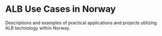# ALB Use Cases in Norway
Descriptions and examples of practical applications and projects utilizing ALB technology within Norway.